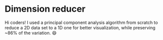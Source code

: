 # Dimension reducer

Hi coders! I used a principal component analysis algorithm from scratch to reduce a 2D data set to a 1D one for better visualization, while preserving ~86% of the variation. 😄